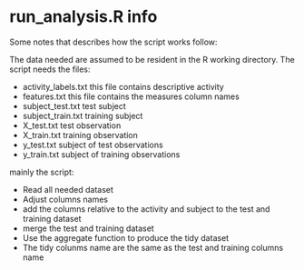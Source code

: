 run_analysis.R info
===================

Some notes that describes how the script works follow:

The data needed are assumed to be resident in the R working directory.
The script needs the files:
- activity_labels.txt     this file contains descriptive activity
- features.txt            this file contains the measures column names
- subject_test.txt        test subject
- subject_train.txt       training subject
- X_test.txt              test observation
- X_train.txt             training observation
- y_test.txt              subject of test observations
- y_train.txt             subject of training observations

mainly the script:
- Read all needed dataset
- Adjust columns names
- add the columns relative to the activity and subject to the test and training dataset
- merge the test and training dataset
- Use the aggregate function to produce the tidy dataset
- The tidy colunms name are the same as the test and training columns name


